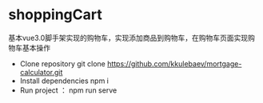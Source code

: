 # shoppingCart
基本vue3.0脚手架实现的购物车，实现添加商品到购物车，在购物车页面实现购物车基本操作
* Clone repository git clone https://github.com/kkulebaev/mortgage-calculator.git
* Install dependencies npm i
* Run project ： npm run serve

